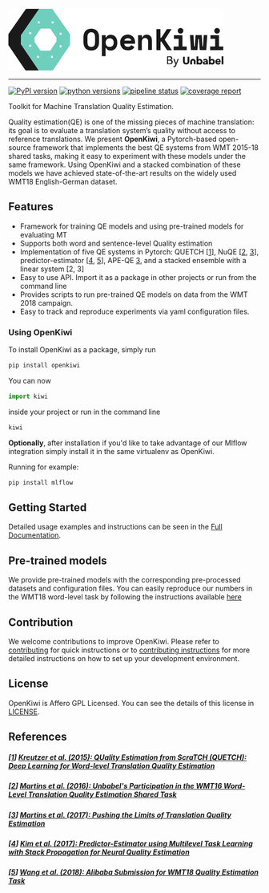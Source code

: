 ![OpenKiwi Logo](https://github.com/Unbabel/OpenKiwi/blob/master/docs/_static/img/openkiwi-logo-horizontal.svg)

--------------------------------------------------------------------------------

[![PyPI version](https://badge.fury.io/py/openkiwi.svg)](https://badge.fury.io/py/openkiwi)
[![python versions](https://img.shields.io/pypi/pyversions/openkiwi.svg)](https://pypi.org/project/openkiwi/)
[![pipeline status](https://gitlab.com/Unbabel/OpenKiwi/badges/master/pipeline.svg)](https://gitlab.com/Unbabel/OpenKiwi/commits/master)
[![coverage report](https://gitlab.com/Unbabel/OpenKiwi/badges/master/coverage.svg)](https://gitlab.com/Unbabel/OpenKiwi/commits/master)
    
    
Toolkit for Machine Translation Quality Estimation.

Quality estimation(QE) is one of the missing pieces of machine translation: its goal is to evaluate a translation system’s quality without access to reference translations. We present **OpenKiwi**, a Pytorch-based open-source framework that implements the best QE systems from WMT 2015-18 shared tasks, making it easy to experiment with these models under the same framework. Using OpenKiwi and a stacked combination of these models we have achieved state-of-the-art results on the widely used WMT18 English-German dataset.


## Features

* Framework for training QE models and using pre-trained models for evaluating MT
* Supports both word and sentence-level Quality estimation
* Implementation of five QE systems in Pytorch: QUETCH [[1]], NuQE [[2], [3]], predictor-estimator [[4], [5]], APE-QE [3], and a stacked ensemble with a linear system [2, 3] 
* Easy to use API. Import it as a package in other projects or run from the command line
* Provides scripts to run pre-trained QE models on data from the WMT 2018 campaign.
* Easy to track and reproduce experiments via yaml configuration files.


### Using OpenKiwi

To install OpenKiwi as a package, simply run
```bash
pip install openkiwi
```

You can now
```python
import kiwi
```
inside your project or run in the command line
```bash
kiwi
```

**Optionally**, after installation if you'd like to take advantage of our Mlflow integration simply install it in the same virtualenv as OpenKiwi.

Running for example:

```bash
pip install mlflow
```


## Getting Started


Detailed usage examples and instructions can be seen in the [Full Documentation](https://unbabel.github.io/OpenKiwi/index.html).


## Pre-trained models

We provide pre-trained models with the corresponding pre-processed datasets and configuration files. You can easily reproduce our numbers in the WMT18 word-level task by following the instructions available [here](https://unbabel.github.io/OpenKiwi/reproduce.html)

## Contribution

We welcome contributions to improve OpenKiwi. Please refer to [contributing](CONTRIBUTING.md) for quick instructions or to [contributing instructions](https://unbabel.github.io/OpenKiwi/contributing/contributing.html) for more detailed instructions on how to set up your development environment.

## License

OpenKiwi is Affero GPL Licensed. You can see the details of this license in [LICENSE](LICENSE.md).

## References

##### [[1]] [Kreutzer et al. (2015): QUality Estimation from ScraTCH (QUETCH): Deep Learning for Word-level Translation Quality Estimation](http://aclweb.org/anthology/W15-3037)
[1]:#1-kreutzer-et-al-2015-quality-estimation-from-scratch-quetch-deep-learning-for-word-level-translation-quality-estimationhttpaclweborganthologyw15-3037

##### [[2]] [Martins et al. (2016): Unbabel's Participation in the WMT16 Word-Level Translation Quality Estimation Shared Task](http://www.aclweb.org/anthology/W16-2387)
[2]:#2-martins-et-al-2016-unbabels-participation-in-the-wmt16-word-level-translation-quality-estimation-shared-taskhttpwwwaclweborganthologyw16-2387

##### [[3]] [Martins et al. (2017): Pushing the Limits of Translation Quality Estimation](http://www.aclweb.org/anthology/Q17-1015)
[3]:#3-martins-et-al-2017-pushing-the-limits-of-translation-quality-estimationhttpwwwaclweborganthologyq17-1015

##### [[4]] [Kim et al. (2017): Predictor-Estimator using Multilevel Task Learning with Stack Propagation for Neural Quality Estimation](http://www.aclweb.org/anthology/W17-4763)
[4]:#4-kim-et-al-2017-predictor-estimator-using-multilevel-task-learning-with-stack-propagation-for-neural-quality-estimationhttpwwwaclweborganthologyw17-4763

##### [[5]] [Wang et al. (2018): Alibaba Submission for WMT18 Quality Estimation Task](http://statmt.org/wmt18/pdf/WMT093.pdf)
[5]:#5-wang-et-al-2018-alibaba-submission-for-wmt18-quality-estimation-taskhttpstatmtorgwmt18pdfwmt093pdf
